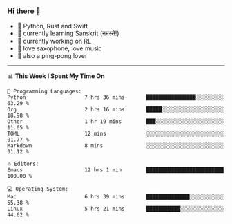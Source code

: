 ### Hi there 👋

- 📙 Python, Rust and Swift
- 🌱 currently learning Sanskrit (नमस्ते!)
- 🔭 currently working on RL
- 🎷 love saxophone, love music
- 🏓 also a ping-pong lover

<!--
**ZiqinGong/ZiqinGong** is a ✨ _special_ ✨ repository because its `README.md` (this file) appears on your GitHub profile.

Here are some ideas to get you started:

- 🔭 I’m currently working on ...
- 🌱 I’m currently learning ...
- 👯 I’m looking to collaborate on ...
- 🤔 I’m looking for help with ...
- 💬 Ask me about ...
- 📫 gongzq0301@sjtu.edu.cn
- 😄 Pronouns: ...
- ⚡ Fun fact: ...
-->

---

<!--START_SECTION:waka-->
📊 **This Week I Spent My Time On** 

```text
💬 Programming Languages: 
Python                   7 hrs 36 mins       ████████████████░░░░░░░░░   63.29 % 
Org                      2 hrs 16 mins       █████░░░░░░░░░░░░░░░░░░░░   18.98 % 
Other                    1 hr 19 mins        ███░░░░░░░░░░░░░░░░░░░░░░   11.05 % 
TOML                     12 mins             ░░░░░░░░░░░░░░░░░░░░░░░░░   01.77 % 
Markdown                 8 mins              ░░░░░░░░░░░░░░░░░░░░░░░░░   01.12 % 

🔥 Editors: 
Emacs                    12 hrs 1 min        █████████████████████████   100.00 % 

💻 Operating System: 
Mac                      6 hrs 39 mins       ██████████████░░░░░░░░░░░   55.38 % 
Linux                    5 hrs 21 mins       ███████████░░░░░░░░░░░░░░   44.62 % 
```


<!--END_SECTION:waka-->
